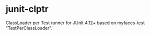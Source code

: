 # junit-clptr
ClassLoader per Test runner for JUnit 4.12+ based on myfaces-test "TestPerClassLoader".
